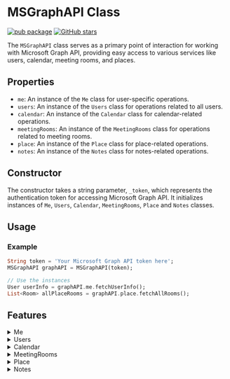 # MSGraphAPI Class

[![pub package](https://img.shields.io/pub/v/microsoft_graph_api.svg)](https://pub.dev/packages/microsoft_graph_api) [![GitHub stars](https://img.shields.io/github/stars/PlaxXOnline/microsoft_graph_api.svg?style=social&label=Star)](https://github.com/PlaxXOnline/microsoft_graph_api)

The `MSGraphAPI` class serves as a primary point of interaction for working with Microsoft Graph API, providing easy access to various services like users, calendar, meeting rooms, and places.

## Properties
- `me`: An instance of the `Me` class for user-specific operations.
- `users`: An instance of the `Users` class for operations related to all users.
- `calendar`: An instance of the `Calendar` class for calendar-related operations.
- `meetingRooms`: An instance of the `MeetingRooms` class for operations related to meeting rooms.
- `place`: An instance of the `Place` class for place-related operations.
- `notes`: An instance of the `Notes` class for notes-related operations.

## Constructor
The constructor takes a string parameter, `_token`, which represents the authentication token for accessing Microsoft Graph API. It initializes instances of `Me`, `Users`, `Calendar`, `MeetingRooms`, `Place` and `Notes` classes.

## Usage

### Example

```dart
String token = 'Your Microsoft Graph API token here';
MSGraphAPI graphAPI = MSGraphAPI(token);

// Use the instances
User userInfo = graphAPI.me.fetchUserInfo();
List<Room> allPlaceRooms = graphAPI.place.fetchAllRooms();
```



## Features

<details>
  <summary>Me</summary>

#### Fetch User Information

The `fetchUserInfo` method is used to fetch the user's information from the Microsoft Graph API. The method sends a GET request and does not require any parameters. It returns a `Future<User>` object that represents the user's information.

```dart
User user = await graphAPI.me.fetchUserInfo();
```

#### Change Password

The `changePassword` method is used to change the user's password. It requires two parameters: `currentPassword` and `newPassword`, which represent the current and new passwords, respectively. The method sends a PATCH request to the Microsoft Graph API and returns a `Future<bool>` indicating the success of the operation.

```dart
bool isChanged = await graphAPI.me.changePassword(currentPassword, newPassword);
```

#### Fetch User Profile Image

The `fetchUserProfileImage` method is used to fetch the user's profile image from the Microsoft Graph API. The method sends a GET request and requires a `size` parameter, which specifies the desired size of the image. It returns a `Future<ImageProvider> object representing the user's profile image.

```dart
ImageProvider image = await graphAPI.me.fetchUserProfileImage(size);
```


#### Fetch Time Zones

The `fetchTimeZones` method fetches a list of time zones supported by the Microsoft Graph API. This function is asynchronous and returns a list of `TimeZone` objects.

The function sends a GET request to the Microsoft Graph API.

If the request is successful (HTTP status code 200), the function transforms the 'value' field from the response data into a list of `TimeZone` objects, which contains the time zones, and returns this list.

In case of an error (e.g., network error, invalid response data, etc.), the function throws an exception with an appropriate error message.


```dart
List<TimeZone> timeZones = await graphAPI.me.fetchTimeZones();
```


#### Fetch OneNote Notebooks

The fetchOneNoteNotebooks` method is designed to retrieve all OneNote notebooks associated with the authenticated user from the Microsoft Graph API. It carries out a GET request for these notebooks. An authorization header with the bearer token is essential for this request. If the request concludes successfully, it returns a list of notebooks. In the event of an error during the request, an error message is logged.

```dart
List<Map<String, dynamic>> notebooks = await fetchOneNoteNotebooks();
```


#### Create OneNote Notebook

The `createOneNoteNotebook` method is tailored to establish a new OneNote notebook for the authenticated user via the Microsoft Graph API. It conducts a POST request to generate the notebook, specifying its name. An authorization header, accompanied by the bearer token, is pivotal for this request. If the request culminates successfully, the method yields the created notebook, encapsulating its attributes in a map. Conversely, if any complications arise during the request, an error message is duly logged.

```dart
Map<String, dynamic> newNotebook = await createOneNoteNotebook("My New Notebook");
```

</details>

<details>
  <summary>Users</summary>

#### Fetch Specific User Information

The `fetchSpecificUserInfo` method is used to fetch the user's information for a specific user from the Microsoft Graph API. The method sends a GET request and requires the `userId` parameter. It returns a `Future<User>` object that represents the user's information.

```dart
User user = await graphAPI.users.fetchSpecificUserInfo(userId);
```

#### Create User

The `createUser` method is used to create a new user. It requires four parameters: `displayName`, `mailNickname`, `userPrincipalName`, and `password`. The method sends a POST request to the Microsoft Graph API and returns a `Future<User>` object representing the newly created user.

```dart
User newUser = await Users.createUser(displayName, mailNickname, userPrincipalName, password);
```

#### Delete User

The `deleteUser` method is used to delete a user. It requires the `userId` parameter and sends a DELETE request to the Microsoft Graph API. It returns a Future<bool>` indicating the success of the deletion operation.

```dart
bool success = await Users.deleteUser(userId);
```

#### Fetch OneNote Notebooks for a Specific User

The `fetchOneNoteNotebooksForUser` method aims to obtain OneNote notebooks associated with a specific user, identified by their ID or userPrincipalName, from the Microsoft Graph API. This method executes a GET request for the notebooks of the specified user. The request mandates an authorization header with the bearer token. When the request is successful, it yields a list of notebooks for that user. If any error arises during the request, an error message is logged.

```dart
List<Map<String, dynamic>> userNotebooks = await fetchOneNoteNotebooksForUser(userIdOrPrincipal);
```

#### Create OneNote Notebook for a Specific User

The `createOneNoteNotebookForUser` method is devised to fabricate a new OneNote notebook for a distinct user, discerned by their ID or userPrincipalName, through the Microsoft Graph API. This method initiates a POST request to engender the notebook for the designated user, denoting its name. The request is contingent on an authorization header with the bearer token. Upon a successful request, the method proffers the freshly created notebook, representing its properties in a map. Should there be any disruptions during the request, an error message is chronicled.

```dart
Map<String, dynamic> userSpecificNotebook = await createOneNoteNotebookForUser(userIdOrPrincipal, "User's Private Notebook");
```


#### Fetch All User Rooms (Beta)

The `fetchAllUserRooms` method is used to fetch all user rooms. This method sends a GET request to the 'findRooms' endpoint of the Microsoft Graph API and converts the response data into a list of 'Room' objects. It returns a Future<List<Room>>` representing all the rooms fetched by the user.


```dart
List<Room> rooms = await Users.fetchAllUserRooms();
```

</details>

<details>
  <summary>Calendar</summary>

#### Fetch Calendar Events for Range

The `fetchCalendarEventsForRange` method is used to fetch calendar events within a specific date range. The method sends a GET request and requires the `startDateTime` and `endDateTime` parameters. It returns a `Future<List<CalendarEvent>>` object that represents the calendar events within the given date range.

```dart
List<CalendarEvent> events = await Calendar.fetchCalendarEventsForRange(startDateTime, endDateTime);
```

#### Create Calendar Event

The `createCalendarEvent` method is used to create a calendar event via the Microsoft Graph API. It performs a POST request to create the calendar event. The request requires an authorization header with the bearer token. This method accepts a range of optional parameters representing various attributes of the event to be created.

The parameters include `id`, `createdDateTime`, `lastModifiedDateTime`, `isReminderOn`, `subject`, `bodyPreview`, `isAllDay`, `isOrganizer`, `startDateTime`, `endDateTime`, a list of `attendees`, and `organizer`.

If a parameter is provided, it's included in the data sent in the request. If `attendees` or `organizer` are provided, they're converted to JSON before being included in the request data.

The function tries to create a calendar event and returns a `Future` that completes with a `CalendarEvent` if the request was successful. If an error occurs during the request, an error message is logged and the error is rethrown.

```dart
await Calendar.createCalendarEvent(
    id: 'event1',
    createdDateTime: '2023-06-21T10:00:00.000Z',
    lastModifiedDateTime: '2023-06-21T10:00:00.000Z',
    isReminderOn: true,
    subject: 'Important Meeting',
    bodyPreview: 'Discussing project status',
    isAllDay: false,
    isOrganizer: true,
    startDateTime: '2023-06-22T10:00:00.000Z',
    endDateTime: '2023-06-22T12:00:00.000Z',
    attendees: [Attendee(name: 'John Doe', email: 'johndoe@example.com')],
    organizer: Organizer(name: 'Jane Doe', email: 'janedoe@example.com')
);
```

#### Fetch Calendars

The `fetchCalendars` method is used to fetch calendar objects from the Microsoft Graph API. It performs a GET request to obtain the calendars. The request requires an authorization header with the bearer token. This method accepts one optional parameter `userId` to specify whose calendars to fetch. If `userId` is not provided, the calendars of the current user will be fetched.

The function attempts to fetch the calendars and returns a `Future` that completes with a list of `Calendar` objects if the request was successful. If an error occurs during the request, it prints an error message and rethrows the error.



```dart
List<Calendar> myCalendars = await Calendar.fetchCalendars();
List<Calendar> usersCalendars = await Calendar.fetchCalendars(userId: 'UserId here');
```

#### Find Meeting Times

The findMeetingTimes method is used to suggest meeting times based on availability data from the Microsoft Graph API. It performs a POST request to fetch the suggested meeting times. The request requires an authorization header with the bearer token. This method accepts optional parameters including `userId`, `attendees`, `timeSlots`, `locationConstraint`, and `meetingDuration`.

The parameters work as follows:

`userId`: The ID of the user for whom to find meeting times. If not provided, the current user is assumed.
`attendees`: A list of attendees for the meeting.
`timeSlots`: A list of available time slots for the meeting.
`locationConstraint`: The constraints on the location of the meeting.
`meetingDuration`: The duration of the meeting.
The function creates a map from the provided parameters, converts it to JSON, and includes it in the body of the POST request. It then attempts to fetch the meeting time suggestions and returns a `Future that completes with a `MeetingTimeSuggestionsResult` object if the request was successful. If an error occurs during the request, it prints an error message and rethrows the error.



```dart
MeetingTimeSuggestionsResult otherUsersMeetingTimes = await Calendar.findMeetingTimes(
    userId: 'user1',
    attendees: [Attendee(name: 'John Doe', email: 'johndoe@example.com')],
    timeSlots: [TimeSlot(start: '2023-06-22T09:00:00.000Z', end: '2023-06-22T18:00:00.000Z')],
    locationConstraint: LocationConstraint(isRequired: false, suggestLocation: false),
    meetingDuration: 'PT1H' //The length of the meeting, denoted in ISO8601 format. For example, 1 hour is denoted as 'PT1H', where 'P' is the duration designator, 'T' is the time designator, and 'H' is the hour designator. Use M to indicate minutes for the duration; for example, 2 hours and 30 minutes would be 'PT2H30M'. If no meeting duration is specified, findMeetingTimes uses the default of 30 minutes.
);

MeetingTimeSuggestionsResult myMeetingTimes = await Calendar.findMeetingTimes(
attendees: [Attendee(name: 'John Doe', email: 'johndoe@example.com')],
timeSlots: [TimeSlot(start: '2023-06-22T09:00:00.000Z', end: '2023-06-22T18:00:00.000Z')],
locationConstraint: LocationConstraint(isRequired: false, suggestLocation: false),
meetingDuration: 'PT1H' //The length of the meeting, denoted in ISO8601 format. For example, 1 hour is denoted as 'PT1H', where 'P' is the duration designator, 'T' is the time designator, and 'H' is the hour designator. Use M to indicate minutes for the duration; for example, 2 hours and 30 minutes would be 'PT2H30M'. If no meeting duration is specified, findMeetingTimes uses the default of 30 minutes.
);
```

#### Get Free/Busy Schedule

The `getFreeBusySchedule method fetches the free/busy schedule of specific users from the Microsoft Graph API within a given date-time range.

This function is asynchronous and returns a `ScheduleResponse` object. It takes in four parameters:

1. `startTime`: The start date-time in ISO format to define the range for which to fetch the schedule.
2. `endTime`: The end date-time in ISO format to define the range for which to fetch the schedule.
3. `userId` (optional): The ID of the user for whom to fetch the schedule. If not provided, the function fetches the schedule for the currently authenticated user.
4. `timeZone` (optional): The time zone in which to return the schedule. If not provided, the function uses 'W. Europe Standard Time' as the default time zone.

5. The function sends a POST request to the Microsoft Graph API. The requested URL includes the user ID (if provided), and the request body includes the start and end times, the time zone, and an availability view interval of 60 minutes.

If the request is successful, the function transforms the response data into a `ScheduleResponse` object and returns this object.

In case of an error (e.g., network error, invalid response data, etc.), the function catches the exception, logs an appropriate error message, and rethrows the exception.


```dart
ScheduleResponse schedule = getFreeBusySchedule(
  '2023-06-21T10:00:00',
  '2023-06-21T16:00:00',
  'userID',
  TimeZone('W. Europe Standard Time'),
);
```


</details>

<details>
  <summary>MeetingRooms</summary>

#### Book Meeting Room

The `bookMeetingRoom` method is used to book a meeting room by creating a new event. It requires a `Map<String, dynamic>` parameter representing the event to be created. This event should represent the booking of the meeting room. The method sends a POST request to the Microsoft Graph API. If the request is successful, it logs a success message. If the request fails, it logs the error message.

```dart
await MeetingRooms.bookMeetingRoom(event);
```
</details>

<details>
  <summary>Place</summary>

#### Fetch All Rooms

The `fetchAllRooms` method is used to fetch all the rooms from the Microsoft Graph API. It performs a GET request for the rooms. The request requires an authorization header with the bearer token. If the request is successful, it logs the rooms. If there's an error during the request, it logs an error message.

```dart
List<Room> rooms = Place.fetchAllRooms();
```

#### Fetch All Room Lists

The `fetchAllRoomLists` method is used to fetch all the room lists from the Microsoft Graph API. It performs a GET request for the room lists. The request requires an authorization header with the bearer token. If the request is successful, it logs the room lists. If there's an error during the request, it logs an error message.

```dart
List<Room> rooms = Place.fetchAllRooms();
```
</details>

<details>
  <summary>Notes</summary>

#### You can find this Information split in Me and Users.

#### Fetch OneNote Notebooks

The fetchOneNoteNotebooks` method is designed to retrieve all OneNote notebooks associated with the authenticated user from the Microsoft Graph API. It carries out a GET request for these notebooks. An authorization header with the bearer token is essential for this request. If the request concludes successfully, it returns a list of notebooks. In the event of an error during the request, an error message is logged.

```dart
List<Map<String, dynamic>> notebooks = await fetchOneNoteNotebooks();
```


#### Create OneNote Notebook

The `createOneNoteNotebook` method is tailored to establish a new OneNote notebook for the authenticated user via the Microsoft Graph API. It conducts a POST request to generate the notebook, specifying its name. An authorization header, accompanied by the bearer token, is pivotal for this request. If the request culminates successfully, the method yields the created notebook, encapsulating its attributes in a map. Conversely, if any complications arise during the request, an error message is duly logged.

```dart
Map<String, dynamic> newNotebook = await createOneNoteNotebook("My New Notebook");
```

#### Fetch OneNote Notebooks for a Specific User

The `fetchOneNoteNotebooksForUser` method aims to obtain OneNote notebooks associated with a specific user, identified by their ID or userPrincipalName, from the Microsoft Graph API. This method executes a GET request for the notebooks of the specified user. The request mandates an authorization header with the bearer token. When the request is successful, it yields a list of notebooks for that user. If any error arises during the request, an error message is logged.

```dart
List<Map<String, dynamic>> userNotebooks = await fetchOneNoteNotebooksForUser(userIdOrPrincipal);
```

#### Create OneNote Notebook for a Specific User

The `createOneNoteNotebookForUser` method is devised to fabricate a new OneNote notebook for a distinct user, discerned by their ID or userPrincipalName, through the Microsoft Graph API. This method initiates a POST request to engender the notebook for the designated user, denoting its name. The request is contingent on an authorization header with the bearer token. Upon a successful request, the method proffers the freshly created notebook, representing its properties in a map. Should there be any disruptions during the request, an error message is chronicled.

```dart
Map<String, dynamic> userSpecificNotebook = await createOneNoteNotebookForUser(userIdOrPrincipal, "User's Private Notebook");
```

</details>
